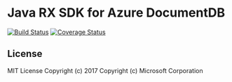 # Java RX SDK for Azure DocumentDB

[![Build Status](https://api.travis-ci.org/Azure/azure-documentdb-rxjava.svg?branch=master)](https://travis-ci.org/Azure/azure-documentdb-rxjava)
[![Coverage Status](https://img.shields.io/codecov/c/github/Azure/azure-documentdb-rxjava.svg)](https://codecov.io/gh/Azure/azure-documentdb-rxjava)



## License
MIT License
Copyright (c) 2017 Copyright (c) Microsoft Corporation
